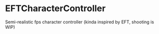 # EFTCharacterController
Semi-realistic fps character controller (kinda inspired by EFT, shooting is WIP)
